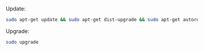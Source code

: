 Update:
```sh
sudo apt-get update && sudo apt-get dist-upgrade && sudo apt-get autoremove
```

Upgrade:
```sh
sudo upgrade
```
